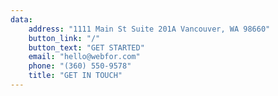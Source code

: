 ```yaml
---
data:
    address: "1111 Main St Suite 201A Vancouver, WA 98660"
    button_link: "/"
    button_text: "GET STARTED"
    email: "hello@webfor.com"
    phone: "(360) 550-9578"
    title: "GET IN TOUCH"
---
```

